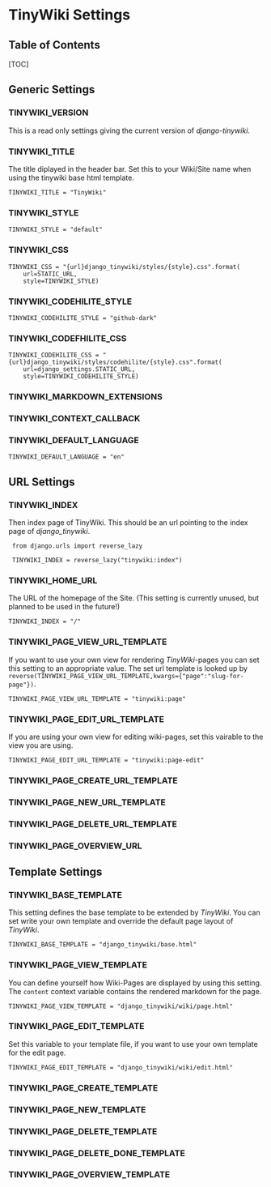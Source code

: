 # TinyWiki Settings

## Table of Contents

[TOC]

## Generic Settings

### TINYWIKI_VERSION

This is a read only settings giving the current version of *django-tinywiki*.

### TINYWIKI_TITLE

The title diplayed in the header bar. Set this to your Wiki/Site name when
using the tinywiki base html template.

``` { .python }
TINYWIKI_TITLE = "TinyWiki"
```

### TINYWIKI_STYLE

``` { .python }
TINYWIKI_STYLE = "default"
```
### TINYWIKI_CSS

``` { .python }
TINYWIKI_CSS = "{url}django_tinywiki/styles/{style}.css".format(
    url=STATIC_URL,
    style=TINYWIKI_STYLE)
```
### TINYWIKI_CODEHILITE_STYLE

``` { .python }
TINYWIKI_CODEHILITE_STYLE = "github-dark"
```

### TINYWIKI_CODEFHILITE_CSS

``` { .python }
TINYWIKI_CODEHILITE_CSS = "{url}django_tinywiki/styles/codehilite/{style}.css".format(
    url=django_settings.STATIC_URL,
    style=TINYWIKI_CODEHILITE_STYLE)
```

### TINYWIKI_MARKDOWN_EXTENSIONS

### TINYWIKI_CONTEXT_CALLBACK

### TINYWIKI_DEFAULT_LANGUAGE

``` { .python }
TINYWIKI_DEFAULT_LANGUAGE = "en"
```


## URL Settings

### TINYWIKI_INDEX

Then index page of TinyWiki. This should be an url pointing to the index
page of *django_tinywiki*.

``` { .python }
 from django.urls import reverse_lazy

 TINYWIKI_INDEX = reverse_lazy("tinywiki:index")
```

### TINYWIKI_HOME_URL

The URL of the homepage of the Site. (This setting is currently unused, but
planned to be used in the future!)

``` { .python }
TINYWIKI_INDEX = "/"
```

### TINYWIKI_PAGE_VIEW_URL_TEMPLATE

If you want to use your own view for rendering *TinyWiki*-pages you can set
this setting to an appropriate value. The set url template is looked up by 
```reverse(TINYWIKI_PAGE_VIEW_URL_TEMPLATE,kwargs={"page":"slug-for-page"})```.

``` { .python }
TINYWIKI_PAGE_VIEW_URL_TEMPLATE = "tinywiki:page"
```
### TINYWIKI_PAGE_EDIT_URL_TEMPLATE

If you are using your own view for editing wiki-pages, set this vairable to
the view you are using.

``` { .python }
TINYWIKI_PAGE_EDIT_URL_TEMPLATE = "tinywiki:page-edit"

```
### TINYWIKI_PAGE_CREATE_URL_TEMPLATE

### TINYWIKI_PAGE_NEW_URL_TEMPLATE

### TINYWIKI_PAGE_DELETE_URL_TEMPLATE

### TINYWIKI_PAGE_OVERVIEW_URL


## Template Settings

### TINYWIKI_BASE_TEMPLATE

This setting defines the base template to be extended by *TinyWiki*.
You can set write your own template and override the default page
layout of *TinyWiki*.

``` { .python }
TINYWIKI_BASE_TEMPLATE = "django_tinywiki/base.html"
```

### TINYWIKI_PAGE_VIEW_TEMPLATE

You can define yourself how Wiki-Pages are displayed by using this setting.
The ```content``` context variable contains the rendered markdown for the
page.

``` { .python }
TINYWIKI_PAGE_VIEW_TEMPLATE = "django_tinywiki/wiki/page.html"
```

### TINYWIKI_PAGE_EDIT_TEMPLATE

Set this variable to your template file, if you want to use your own
template for the edit page.

``` { .python }
TINYWIKI_PAGE_EDIT_TEMPLATE = "django_tinywiki/wiki/edit.html"
```

### TINYWIKI_PAGE_CREATE_TEMPLATE

### TINYWIKI_PAGE_NEW_TEMPLATE

### TINYWIKI_PAGE_DELETE_TEMPLATE

### TINYWIKI_PAGE_DELETE_DONE_TEMPLATE

### TINYWIKI_PAGE_OVERVIEW_TEMPLATE


